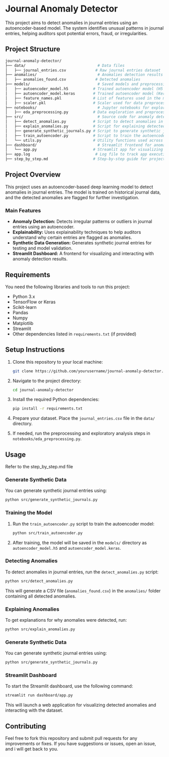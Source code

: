 # Journal Anomaly Detector

This project aims to detect anomalies in journal entries using an autoencoder-based model. The system identifies unusual patterns in journal entries, helping auditors spot potential errors, fraud, or irregularities.

## Project Structure

```bash
journal-anomaly-detector/
├── data/                                # Data files
│   ├── journal_entries.csv             # Raw journal entries dataset
├── anomalies/                           # Anomalies detection results
│   ├── anomalies_found.csv             # Detected anomalies
├── models/                              # Saved models and preprocessing artifacts
│   ├── autoencoder_model.h5           # Trained autoencoder model (H5 format)
│   ├── autoencoder_model.keras        # Trained autoencoder model (Keras format)
│   ├── feature_names.pkl              # List of features used in the model
│   ├── scaler.pkl                     # Scaler used for data preprocessing
├── notebooks/                           # Jupyter notebooks for exploratory analysis and preprocessing
│   ├── eda_preprocessing.py           # Data exploration and preprocessing code
├── src/                                 # Source code for anomaly detection and model training
│   ├── detect_anomalies.py            # Script to detect anomalies in journal entries
│   ├── explain_anomalies.py           # Script for explaining detected anomalies
│   ├── generate_synthetic_journals.py # Script to generate synthetic journal entries for testing
│   ├── train_autoencoder.py           # Script to train the autoencoder model
│   └── utils.py                       # Utility functions used across scripts
├── dashboard/                           # Streamlit frontend for anomaly detection
│   └── app.py                         # Streamlit app for visualizing anomalies
├── app.log                             # Log file to track app execution
├── step_by_step.md                    # Step-by-step guide for project setup and usage
```

## Project Overview

This project uses an autoencoder-based deep learning model to detect anomalies in journal entries. The model is trained on historical journal data, and the detected anomalies are flagged for further investigation.

### Main Features
- **Anomaly Detection:** Detects irregular patterns or outliers in journal entries using an autoencoder.
- **Explainability:** Uses explainability techniques to help auditors understand why certain entries are flagged as anomalies.
- **Synthetic Data Generation:** Generates synthetic journal entries for testing and model validation.
- **Streamlit Dashboard:** A frontend for visualizing and interacting with anomaly detection results.

## Requirements

You need the following libraries and tools to run this project:

- Python 3.x
- TensorFlow or Keras
- Scikit-learn
- Pandas
- Numpy
- Matplotlib
- Streamlit
- Other dependencies listed in `requirements.txt` (if provided)

## Setup Instructions

1. Clone this repository to your local machine:

   ```bash
   git clone https://github.com/yourusername/journal-anomaly-detector.git
   ```

2. Navigate to the project directory:

   ```bash
   cd journal-anomaly-detector
   ```

3. Install the required Python dependencies:

   ```bash
   pip install -r requirements.txt
   ```

4. Prepare your dataset. Place the `journal_entries.csv` file in the `data/` directory.

5. If needed, run the preprocessing and exploratory analysis steps in `notebooks/eda_preprocessing.py`.

## Usage 
Refer to the step_by_step.md file

### Generate Synthetic Data

You can generate synthetic journal entries using:

```bash
python src/generate_synthetic_journals.py
```

### Training the Model

1. Run the `train_autoencoder.py` script to train the autoencoder model:

   ```bash
   python src/train_autoencoder.py
   ```

2. After training, the model will be saved in the `models/` directory as `autoencoder_model.h5` and `autoencoder_model.keras`.

### Detecting Anomalies

To detect anomalies in journal entries, run the `detect_anomalies.py` script:

```bash
python src/detect_anomalies.py
```

This will generate a CSV file (`anomalies_found.csv`) in the `anomalies/` folder containing all detected anomalies.

### Explaining Anomalies

To get explanations for why anomalies were detected, run:

```bash
python src/explain_anomalies.py
```

### Generate Synthetic Data

You can generate synthetic journal entries using:

```bash
python src/generate_synthetic_journals.py
```

### Streamlit Dashboard

To start the Streamlit dashboard, use the following command:

```bash
streamlit run dashboard/app.py
```

This will launch a web application for visualizing detected anomalies and interacting with the dataset.

## Contributing

Feel free to fork this repository and submit pull requests for any improvements or fixes. If you have suggestions or issues, open an issue, and i will get back to you.
